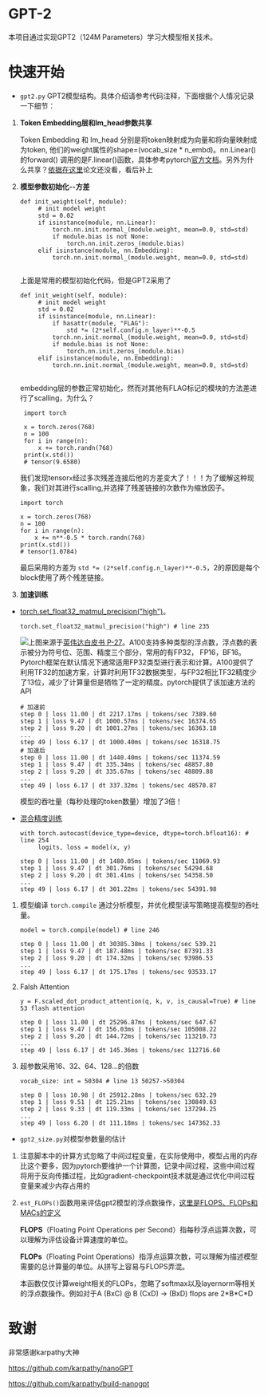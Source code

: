 # GPT-2

本项目通过实现GPT2（124M Parameters）学习大模型相关技术。

# 快速开始

* `gpt2.py` GPT2模型结构。具体介绍请参考代码注释，下面根据个人情况记录一下细节：
    
1. **Token Embedding层和lm_head参数共享**
   
   Token Embedding 和 lm_head 分别是将token映射成为向量和将向量映射成为token, 他们的weight属性的shape=(vocab_size * n_embd)。nn.Linear() 的forward() 调用的是F.linear()函数，具体参考pytorch[官方文档](https://pytorch.org/docs/stable/generated/torch.nn.functional.linear.html#torch.nn.functional.linear)。另外为什么共享？[依据在这里](https://arxiv.org/abs/1608.05859)论文还没看，看后补上
    
2. **模型参数初始化--方差**
   ```
   def init_weight(self, module):
        # init model weight
        std = 0.02
        if isinstance(module, nn.Linear):
            torch.nn.init.normal_(module.weight, mean=0.0, std=std)
            if module.bias is not None:
                torch.nn.init.zeros_(module.bias)
        elif isinstance(module, nn.Embedding):
            torch.nn.init.normal_(module.weight, mean=0.0, std=std)
    
   ```
   上面是常用的模型初始化代码，但是GPT2采用了
   ```
   def init_weight(self, module):
        # init model weight
        std = 0.02
        if isinstance(module, nn.Linear):
            if hasattr(module, "FLAG"): 
                std *= (2*self.config.n_layer)**-0.5
            torch.nn.init.normal_(module.weight, mean=0.0, std=std)
            if module.bias is not None:
                torch.nn.init.zeros_(module.bias)
        elif isinstance(module, nn.Embedding):
            torch.nn.init.normal_(module.weight, mean=0.0, std=std)
    
   ```
   embedding层的参数正常初始化，然而对其他有FLAG标记的模块的方法差进行了scalling，为什么？
   ```
    import torch

    x = torch.zeros(768)
    n = 100
    for i in range(n):
        x += torch.randn(768)
    print(x.std())
    # tensor(9.6580)
   ```
   我们发现tensor`x`经过多次残差连接后他的方差变大了！！！为了缓解这种现象，我们对其进行scalling,并选择了残差链接的次数作为缩放因子。
    ```
    import torch

    x = torch.zeros(768)
    n = 100
    for i in range(n):
        x += n**-0.5 * torch.randn(768)
    print(x.std())
    # tensor(1.0784)
   ```
   最后采用的方差为 `std *= (2*self.config.n_layer)**-0.5`，2的原因是每个block使用了两个残差链接。

3. **加速训练**
  
* [torch.set_float32_matmul_precision("high")](https://pytorch.org/docs/stable/generated/torch.set_float32_matmul_precision.html)。
  ```
  torch.set_float32_matmul_precision("high") # line 235
  ```
    <img src="assets/a100_tensor_core.png">上图来源于[英伟达白皮书 P-27](https://images.nvidia.com/aem-dam/en-zz/Solutions/data-center/nvidia-ampere-architecture-whitepaper.pdf)。A100支持多种类型的浮点数，浮点数的表示被分为符号位、范围、精度三个部分，常用的有FP32， FP16，BF16。Pytorch框架在默认情况下通常适用FP32类型进行表示和计算。A100提供了利用TF32的加速方案，计算时利用TF32数据类型，与FP32相比TF32精度少了13位，减少了计算量但是牺牲了一定的精度。pytorch提供了该加速方法的API 
   
   ```
   # 加速前
   step 0 | loss 11.00 | dt 2217.17ms | tokens/sec 7389.60
   step 1 | loss 9.47 | dt 1000.57ms | tokens/sec 16374.65
   step 2 | loss 9.20 | dt 1001.27ms | tokens/sec 16363.18
   ...
   step 49 | loss 6.17 | dt 1000.40ms | tokens/sec 16318.75
   # 加速后
   step 0 | loss 11.00 | dt 1440.40ms | tokens/sec 11374.59
   step 1 | loss 9.47 | dt 335.34ms | tokens/sec 48857.80
   step 2 | loss 9.20 | dt 335.67ms | tokens/sec 48809.88
   ...
   step 49 | loss 6.17 | dt 337.32ms | tokens/sec 48570.87
   ```
   模型的吞吐量（每秒处理的token数量）增加了3倍！

* [混合精度训练](https://pytorch.org/tutorials/recipes/recipes/amp_recipe.html)
   ```
   with torch.autocast(device_type=device, dtype=torch.bfloat16): # line 254
        logits, loss = model(x, y)
   ```
   ```
   step 0 | loss 11.00 | dt 1480.05ms | tokens/sec 11069.93
   step 1 | loss 9.47 | dt 301.76ms | tokens/sec 54294.68
   step 2 | loss 9.20 | dt 301.41ms | tokens/sec 54358.50
   ...
   step 49 | loss 6.17 | dt 301.22ms | tokens/sec 54391.98
   ```

1. 模型编译
   `torch.compile` 通过分析模型，并优化模型读写策略提高模型的吞吐量。
   ```
   model = torch.compile(model) # line 246
   ```
   ```
   step 0 | loss 11.00 | dt 30385.38ms | tokens/sec 539.21
   step 1 | loss 9.47 | dt 187.48ms | tokens/sec 87391.33
   step 2 | loss 9.20 | dt 174.32ms | tokens/sec 93986.53
   ...
   step 49 | loss 6.17 | dt 175.17ms | tokens/sec 93533.17
   ```

2. Falsh Attention
    ```
    y = F.scaled_dot_product_attention(q, k, v, is_causal=True) # line 53 flash attention
    ```
    ```
    step 0 | loss 11.00 | dt 25296.87ms | tokens/sec 647.67
    step 1 | loss 9.47 | dt 156.03ms | tokens/sec 105008.22
    step 2 | loss 9.20 | dt 144.72ms | tokens/sec 113210.73
    ...
    step 49 | loss 6.17 | dt 145.36ms | tokens/sec 112716.60
    ```
3. 超参数采用16、32、64、128...的倍数
    ```
    vocab_size: int = 50304 # line 13 50257->50304
    ```
   ```
   step 0 | loss 10.98 | dt 25912.28ms | tokens/sec 632.29
   step 1 | loss 9.51 | dt 125.21ms | tokens/sec 130849.63
   step 2 | loss 9.33 | dt 119.33ms | tokens/sec 137294.25
   ...
   step 49 | loss 6.20 | dt 111.18ms | tokens/sec 147362.33
   ```

* `gpt2_size.py`对模型参数量的估计
  
1. 注意脚本中的计算方式忽略了中间过程变量，在实际使用中，模型占用的内存比这个要多，因为pytorch要维护一个计算图，记录中间过程，这些中间过程将用于反向传播过程，比如gradient-checkpoint技术就是通过优化中间过程变量来减少内存占用的
2. `est_FLOPs()`函数用来评估gpt2模型的浮点数操作，[这里是FLOPS、FLOPs和MACs的定义](https://zhuanlan.zhihu.com/p/649993943)
   
    **FLOPS**（Floating Point Operations per Second）指每秒浮点运算次数，可以理解为评估设备计算速度的单位。
    
    **FLOPs**（Floating Point Operations）指浮点运算次数，可以理解为描述模型需要的总计算量的单位。从拼写上容易与FLOPS弄混。

    本函数仅仅计算weight相关的FLOPs，忽略了softmax以及layernorm等相关的浮点数操作。例如对于A (BxC) @ B (CxD) -> (BxD) flops are 2\*B\*C\*D

  

  

















# 致谢

非常感谢karpathy大神

https://github.com/karpathy/nanoGPT

https://github.com/karpathy/build-nanogpt
